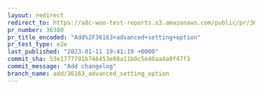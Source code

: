 ```yaml
---
layout: redirect
redirect_to: https://a8c-woo-test-reports.s3.amazonaws.com/public/pr/36380/e2e/index.html
pr_number: 36380
pr_title_encoded: "Add%2F36163+advanced+setting+option"
pr_test_type: e2e
last_published: "2023-01-11 19:41:19 +0000"
commit_sha: 53e1777791b746453e08a11b0c5e40aa4a9f47f3
commit_message: "Add changelog"
branch_name: add/36163_advanced_setting_option
---
```

